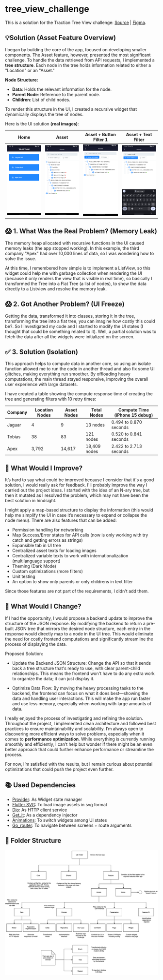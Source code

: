 # tree_view_challenge

This is a solution for the Tractian Tree View challenge: [Source](https://github.com/tractian/challenges/tree/main/mobile) | [Figma](https://www.figma.com/design/IP50SSLkagXsUNWiZj0PjP/%5BCareers%5D-Flutter-Challenge-v2?node-id=0-1&node-type=canvas&t=1qf8I6oons3D26iJ-0).

💡Solution (Asset Feature Overview)
-

I began by building the core of the app, focused on developing smaller components. The Asset feature, however, presented the most significant challenge. To handle the data retrieved from API requests, I implemented a **tree structure**. Each node in the tree holds information related to either a "Location" or an "Asset."

**Node Structure:**

- **Data**: Holds the relevant information for the node.
- **Parent Node**: Reference to the parent node.
- **Children**: List of child nodes.

To render this structure in the UI, I created a recursive widget that dynamically displays the tree of nodes. 

Here is the UI solution **(real images)**:

| Home      | Asset      | Asset + Button Filter 1      | Asset + Text Filter
|------------|-------------|-------------|-------------|
|  <img src="https://github.com/nekomaruh/tree_view_challenge/blob/main/docs/home.png" width="250"> |  <img src="https://github.com/nekomaruh/tree_view_challenge/blob/main/docs/asset.png" width="250"> | <img src="https://github.com/nekomaruh/tree_view_challenge/blob/main/docs/asset_1.png" width="250"> | <img src="https://github.com/nekomaruh/tree_view_challenge/blob/main/docs/asset_4.png" width="250"> 


😱 1. What Was the Real Problem? (Memory Leak)
- 
The memory heap allocated with recursive functions in the UI caused memory leaks (the app stopped working). In this example, the third company "Apex" had over 10,000 lines of data, so I was wondering how to solve the issue.

At this time, I remembered how simple is to implement a ListView, so this widget could help me with garbage collection when rendering the UI (because it only renders the view that is visible in real time), so basically I transformed the Tree into a Flat Tree (a list of nodes), to show the data directly to a Listview and resolve the memory leak.

😱 2. Got Another Problem? (UI Freeze)
-
Getting the data, transformed it into classes, storing it in the tree, transforming the tree into a flat tree, you can imagine how costly this could be?. So I investigated my code and I started to modify the UI states (I thought that could be something related to it). Well, a partial solution was to fetch the data after all the widgets were initialized on the screen.

✅ 3. Solution (Isolation)
-
This approach helps to compute data in another core, so using an isolate function allowed me to run the code in another thread and also fix some UI glitches, making everything run smoother. By offloading heavy computations, the main thread stayed responsive, improving the overall user experience with large datasets.

I have created a table showing the compute response time of creating the tree and generating filters with 10 retry times:

| Company     | Location Nodes     | Asset Nodes      | Total Nodes       | Compute Time (iPhone 15 debug)
|------------|-------------|-------------|-------------|-------------|
| Jaguar | 4 | 9 | 13 nodes | 0.494 to 0.870 seconds
| Tobias | 38 | 83 | 121 nodes | 0.520 to 0.841 seconds
| Apex | 3,792 | 14,617 | 18,409 nodes | 2.422 to 2.713 seconds


🚀 What Would I Improve?
-
It’s hard to say what could be improved because I consider that it's a good solution, I would really ask for feedback. I'll probably improve the way I carried out the project ideas. I started with the idea of an N-ary tree, but then it mutated as I resolved the problem, which may not have been the best solution in hindsight.

I might apply a map-based structure to display the information (this would help me simplify the UI in case it’s necessary to expand or collapse the node menu). There are also features that can be added:

- Permission handling for networking
- Map Success/Error states for API calls (now is only working with try catch and getting errors as strings)
- Expansible tab in UI tree
- Centralized asset texts for loading images
- Centralized variable texts to work with internationalization (multilanguage support)
- Theming (Dark Mode)
- Custom optimizations (more filters)
- Unit testing
- An option to show only parents or only childrens in text filter

Since those features are not part of the requirements, I didn't add them.


🤔 What Would I Change?
-
If I had the opportunity, I would propose a backend update to improve the structure of the JSON response. By modifying the backend to return a pre-built JSON tree that mirrors the desired node structure, each entry in the response would directly map to a node in the UI tree. This would eliminate the need for costly frontend computations and significantly streamline the process of displaying the data.

Proposed Solution:

- Update the Backend JSON Structure: Change the API so that it sends back a tree structure that's ready to use, with clear parent-child relationships. This means the frontend won't have to do any extra work to organize the data; it can just display it.

- Optimize Data Flow: By moving the heavy processing tasks to the backend, the frontend can focus on what it does best—showing the data and handling user interactions. This will make the app run faster and use less memory, especially when working with large amounts of data.


I really enjoyed the process of investigating and refining the solution. Throughout the project, I implemented clean architecture and followed best practices to ensure maintainability and scalability. I’m always open to discovering more efficient ways to solve problems, especially when it comes to **performance optimization**. While everything is currently running smoothly and efficiently, I can’t help but wonder if there might be an even better approach that could further enhance performance or streamline the process.

For now, I’m satisfied with the results, but I remain curious about potential optimizations that could push the project even further.

📚 Used Dependencies
-
- [Provider](https://pub.dev/packages/provider): As Widget state manager
- [Flutter SVG](https://pub.dev/packages/flutter_svg): To load image assets in svg format
- [Dio](https://pub.dev/packages/dio): As HTTP client service
- [Get_it](https://pub.dev/packages/get_it): As a dependency injector
- [Animations](https://pub.dev/packages/animations): To switch widgets among UI states
- [Go_router](https://pub.dev/packages/go_router): To navigate between screens + route arguments

📂 Folder Structure
-
<img src="https://github.com/nekomaruh/tree_view_challenge/blob/main/docs/folder.png" width="800">


